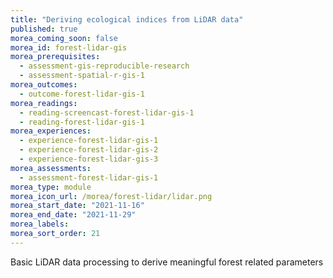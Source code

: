 ```yaml
---
title: "Deriving ecological indices from LiDAR data"
published: true
morea_coming_soon: false
morea_id: forest-lidar-gis
morea_prerequisites:
  - assessment-gis-reproducible-research
  - assessment-spatial-r-gis-1
morea_outcomes:
  - outcome-forest-lidar-gis-1
morea_readings:
  - reading-screencast-forest-lidar-gis-1
  - reading-forest-lidar-gis-1
morea_experiences:
  - experience-forest-lidar-gis-1
  - experience-forest-lidar-gis-2
  - experience-forest-lidar-gis-3
morea_assessments:
  - assessment-forest-lidar-gis-1
morea_type: module
morea_icon_url: /morea/forest-lidar/lidar.png
morea_start_date: "2021-11-16"
morea_end_date: "2021-11-29"
morea_labels:
morea_sort_order: 21
---
```


Basic LiDAR data processing to derive meaningful forest related parameters
